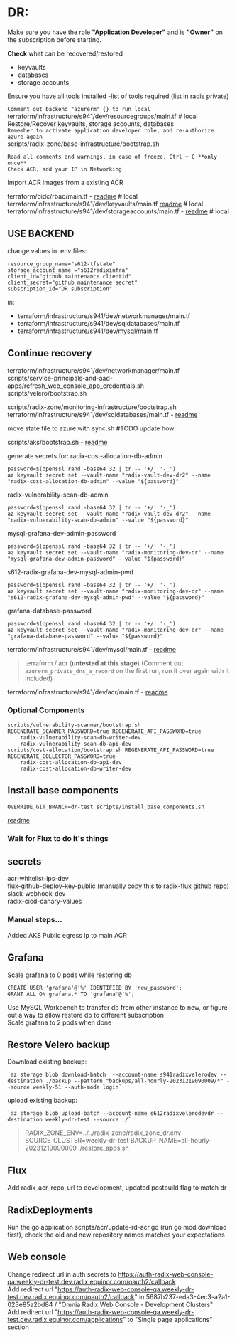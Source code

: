 # DR:

Make sure you have the role **"Application Developer"** and is **"Owner"** on the subscription before starting.

**Check** what can be recovered/restored

- keyvaults
- databases
- storage accounts

Ensure you have all tools installed -list of tools required (list in radis private)


`Comment out backend "azurerm" {} to run local`  
terraform/infrastructure/s941/dev/resourcegroups/main.tf # local  
Restore/Recover keyvaults, storage accounts, databases  
```Remember to activate application developer role, and re-authorize azure again```  
scripts/radix-zone/base-infrastructure/bootstrap.sh  
```
Read all comments and warnings, in case of freeze, Ctrl + C **only once**
Check ACR, add your IP in Networking
```
Import ACR images from a existing ACR  

terraform/oidc/rbac/main.tf - [readme](../oidc/rbac/readme.md) # local  
terraform/infrastructure/s941/dev/keyvaults/main.tf [readme](../infrastructure/s941/dev/keyvaults/readme.md) # local  
terraform/infrastructure/s941/dev/storageaccounts/main.tf - [readme](../infrastructure/s941/dev/storageaccounts/readme.md) # local  

## USE BACKEND
change values in .env files:
```
resource_group_name="s612-tfstate"
storage_account_name ="s612radixinfra"
client_id="github maintenance clientid"
client_secret="github maintenance secret"
subscription_id="DR subscription"
```
in:
- terraform/infrastructure/s941/dev/networkmanager/main.tf  
- terraform/infrastructure/s941/dev/sqldatabases/main.tf  
- terraform/infrastructure/s941/dev/mysql/main.tf  

## Continue recovery

terraform/infrastructure/s941/dev/networkmanager/main.tf  
scripts/service-principals-and-aad-apps/refresh_web_console_app_credentials.sh  
scripts/velero/bootstrap.sh  

scripts/radix-zone/monitoring-infrastructure/bootstrap.sh  
terraform/infrastructure/s941/dev/sqldatabases/main.tf - [readme](../infrastructure/s941/dev/sqldatabases/readme.md)  

move state file to azure with sync.sh #TODO update how

scripts/aks/bootstrap.sh - [readme](../scripts/aks/readme.md)

generate secrets for:
radix-cost-allocation-db-admin  
```
password=$(openssl rand -base64 32 | tr -- '+/' '-_')  
az keyvault secret set --vault-name "radix-vault-dev-dr2" --name "radix-cost-allocation-db-admin" --value "${password}"  
```
    
radix-vulnerability-scan-db-admin  
```
password=$(openssl rand -base64 32 | tr -- '+/' '-_')  
az keyvault secret set --vault-name "radix-vault-dev-dr2" --name "radix-vulnerability-scan-db-admin" --value "${password}"  
```
    
mysql-grafana-dev-admin-password  
```
password=$(openssl rand -base64 32 | tr -- '+/' '-_')  
az keyvault secret set --vault-name "radix-monitoring-dev-dr" --name "mysql-grafana-dev-admin-password" --value "${password}"  
```
    
s612-radix-grafana-dev-mysql-admin-pwd  
```
password=$(openssl rand -base64 32 | tr -- '+/' '-_')  
az keyvault secret set --vault-name "radix-monitoring-dev-dr" --name "s612-radix-grafana-dev-mysql-admin-pwd" --value "${password}"  
```
    
grafana-database-password  
```
password=$(openssl rand -base64 32 | tr -- '+/' '-_')  
az keyvault secret set --vault-name "radix-monitoring-dev-dr" --name "grafana-database-password" --value "${password}"  
```


terraform/infrastructure/s941/dev/mysql/main.tf - [readme](../infrastructure/s941/dev/mysql/readme.md)  
> terraform / acr (**untested at this stage**) (Comment out `azurerm_private_dns_a_record` on the first run, run it over again with it included)

terraform/infrastructure/s941/dev/acr/main.tf - [readme](../terraform/infrastructure/s941/dev/acr/readme.md)  



### Optional Components
```
scripts/vulnerability-scanner/bootstrap.sh REGENERATE_SCANNER_PASSWORD=true REGENERATE_API_PASSWORD=true  
    radix-vulnerability-scan-db-writer-dev  
    radix-vulnerability-scan-db-api-dev  
scripts/cost-allocation/bootstrap.sh REGENERATE_API_PASSWORD=true REGENERATE_COLLECTOR_PASSWORD=true  
    radix-cost-allocation-db-api-dev  
    radix-cost-allocation-db-writer-dev  
```

## Install base components
```
OVERRIDE_GIT_BRANCH=dr-test scripts/install_base_components.sh  
```
[readme](../../scripts/readme.md#step-3-deploy-base-components)  

### Wait for Flux to do it's things

## secrets
acr-whitelist-ips-dev  
flux-github-deploy-key-public (manually copy this to radix-flux github repo)  
slack-webhook-dev  
radix-cicd-canary-values  

### Manual steps...
Added AKS Public egress ip to main ACR  

## Grafana
Scale grafana to 0 pods while restoring db  
```
CREATE USER 'grafana'@'%' IDENTIFIED BY 'new_password';  
GRANT ALL ON grafana.* TO 'grafana'@'%';
```
Use MySQL Workbench to transfer db from other instance to new, or figure out a way to allow restore db to different subscription  
Scale grafana to 2 pods when done  

## Restore Velero backup
Download existing backup:  
```
`az storage blob download-batch  --account-name s941radixvelerodev --destination ./backup --pattern "backups/all-hourly-20231219090009/*" --source weekly-51 --auth-mode login`  
```
upload existing backup:  
```
`az storage blob upload-batch --account-name s612radixvelerodevdr --destination weekly-dr-test --source ./`  
```
> RADIX_ZONE_ENV=../../radix-zone/radix_zone_dr.env SOURCE_CLUSTER=weekly-dr-test BACKUP_NAME=all-hourly-20231219090009 ./restore_apps.sh


## Flux
Add radix_acr_repo_url to development, updated postbuild flag to match dr  

## RadixDeployments
Run the go application scripts/acr/update-rd-acr.go (run go mod download first), check the old and new repository names matches your expectations  

## Web console
Change redirect url in auth secrets to https://auth-radix-web-console-qa.weekly-dr-test.dev.radix.equinor.com/oauth2/callback  
Add redirect url "https://auth-radix-web-console-qa.weekly-dr-test.dev.radix.equinor.com/oauth2/callback" in 5687b237-eda3-4ec3-a2a1-023e85a2bd84 / "Omnia Radix Web Console - Development Clusters"  
Add redirect url "https://auth-radix-web-console-qa.weekly-dr-test.dev.radix.equinor.com/applications" to "Single page applications" section  
